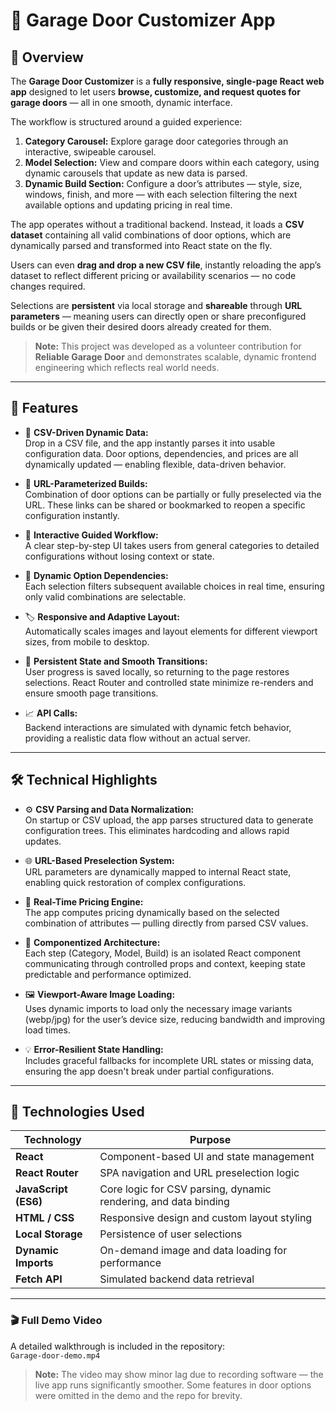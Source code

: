 # 🚪 Garage Door Customizer App

## 🧭 Overview  

The **Garage Door Customizer** is a **fully responsive, single-page React web app** designed to let users **browse, customize, and request quotes for garage doors** — all in one smooth, dynamic interface.  

The workflow is structured around a guided experience:  
1. **Category Carousel:** Explore garage door categories through an interactive, swipeable carousel.  
2. **Model Selection:** View and compare doors within each category, using dynamic carousels that update as new data is parsed.  
3. **Dynamic Build Section:** Configure a door’s attributes — style, size, windows, finish, and more — with each selection filtering the next available options and updating pricing in real time.  

The app operates without a traditional backend. Instead, it loads a **CSV dataset** containing all valid combinations of door options, which are dynamically parsed and transformed into React state on the fly.  

Users can even **drag and drop a new CSV file**, instantly reloading the app’s dataset to reflect different pricing or availability scenarios — no code changes required.  

Selections are **persistent** via local storage and **shareable** through **URL parameters** — meaning users can directly open or share preconfigured builds or be given their desired doors already created for them. 

> **Note:** This project was developed as a volunteer contribution for **Reliable Garage Door** and demonstrates scalable, dynamic frontend engineering which reflects real world needs. 

---

## 🌟 Features  

- 💾 **CSV-Driven Dynamic Data:**  
  Drop in a CSV file, and the app instantly parses it into usable configuration data. Door options, dependencies, and prices are all dynamically updated — enabling flexible, data-driven behavior.  

- 🔗 **URL-Parameterized Builds:**  
  Combination of door options can be partially or fully preselected via the URL. These links can be shared or bookmarked to reopen a specific configuration instantly.  

- 🔄 **Interactive Guided Workflow:**  
  A clear step-by-step UI takes users from general categories to detailed configurations without losing context or state.  

- 🧩 **Dynamic Option Dependencies:**  
  Each selection filters subsequent available choices in real time, ensuring only valid combinations are selectable.  

- 🏷️ **Responsive and Adaptive Layout:**  
  Automatically scales images and layout elements for different viewport sizes, from mobile to desktop.  

- 🧠 **Persistent State and Smooth Transitions:**  
  User progress is saved locally, so returning to the page restores selections. React Router and controlled state minimize re-renders and ensure smooth page transitions.  

- 📈 **API Calls:**  
  Backend interactions are simulated with dynamic fetch behavior, providing a realistic data flow without an actual server.  

---

## 🛠️ Technical Highlights  

- ⚙️ **CSV Parsing and Data Normalization:**  
  On startup or CSV upload, the app parses structured data to generate configuration trees. This eliminates hardcoding and allows rapid updates.  

- 🌐 **URL-Based Preselection System:**  
  URL parameters are dynamically mapped to internal React state, enabling quick restoration of complex configurations.  

- 🧮 **Real-Time Pricing Engine:**  
  The app computes pricing dynamically based on the selected combination of attributes — pulling directly from parsed CSV values.  

- 🧱 **Componentized Architecture:**  
  Each step (Category, Model, Build) is an isolated React component communicating through controlled props and context, keeping state predictable and performance optimized.  

- 🖼️ **Viewport-Aware Image Loading:**  
  Uses dynamic imports to load only the necessary image variants (webp/jpg) for the user’s device size, reducing bandwidth and improving load times.  

- 💡 **Error-Resilient State Handling:**  
  Includes graceful fallbacks for incomplete URL states or missing data, ensuring the app doesn't break under partial configurations.  
---

## 🧰 Technologies Used  

| Technology | Purpose |
|-------------|----------|
| **React** | Component-based UI and state management |
| **React Router** | SPA navigation and URL preselection logic |
| **JavaScript (ES6)** | Core logic for CSV parsing, dynamic rendering, and data binding |
| **HTML / CSS** | Responsive design and custom layout styling |
| **Local Storage** | Persistence of user selections |
| **Dynamic Imports** | On-demand image and data loading for performance |
| **Fetch API** | Simulated backend data retrieval |

---

### 🎬 Full Demo Video  
A detailed walkthrough is included in the repository:  
`Garage-door-demo.mp4`  

> **Note:** The video may show minor lag due to recording software — the live app runs significantly smoother. Some features in door options were omitted in the demo and the repo for brevity.  
